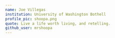 ```yaml
---
name: Joe Villegas
institution: University of Washington Bothell
profile_pic: shoopa.png
quote: Live a life worth living, and retelling.
github_user: mrshoopa
---
```

